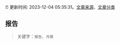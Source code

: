 :alarm_clock: 更新时间: 2023-12-04 05:35:31。[文章来源](/README.md)、[文章分类](/TAGS.md)

## 报告


> 关键字：`报告`、`月报`



